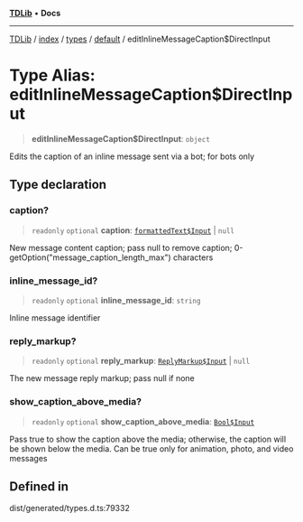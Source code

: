 [**TDLib**](../../../../../../README.md) • **Docs**

***

[TDLib](../../../../../../modules.md) / [index](../../../../../README.md) / [types](../../../README.md) / [default](../README.md) / editInlineMessageCaption$DirectInput

# Type Alias: editInlineMessageCaption$DirectInput

> **editInlineMessageCaption$DirectInput**: `object`

Edits the caption of an inline message sent via a bot; for bots only

## Type declaration

### caption?

> `readonly` `optional` **caption**: [`formattedText$Input`](formattedText$Input-1.md) \| `null`

New message content caption; pass null to remove caption; 0-getOption("message_caption_length_max") characters

### inline\_message\_id?

> `readonly` `optional` **inline\_message\_id**: `string`

Inline message identifier

### reply\_markup?

> `readonly` `optional` **reply\_markup**: [`ReplyMarkup$Input`](ReplyMarkup$Input.md) \| `null`

The new message reply markup; pass null if none

### show\_caption\_above\_media?

> `readonly` `optional` **show\_caption\_above\_media**: [`Bool$Input`](Bool$Input.md)

Pass true to show the caption above the media; otherwise, the caption will be shown below the media. Can be true only for animation, photo, and video messages

## Defined in

dist/generated/types.d.ts:79332
